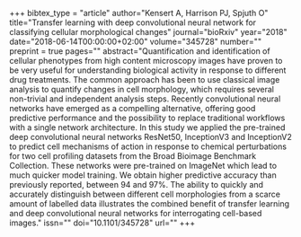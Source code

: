 +++
bibtex_type = "article"
author="Kensert A, Harrison PJ, Spjuth O"
title="Transfer learning with deep convolutional neural network for classifying cellular morphological changes"
journal="bioRxiv"
year="2018"
date="2018-06-14T00:00:00+02:00"
volume="345728"
number=""
preprint = true
pages=""
abstract="Quantification and identification of cellular phenotypes from high content microscopy images have proven to be very useful for understanding biological activity in response to different drug treatments. The common approach has been to use classical image analysis to quantify changes in cell morphology, which requires several non-trivial and independent analysis steps. Recently convolutional neural networks have emerged as a compelling alternative, offering good predictive performance and the possibility to replace traditional workflows with a single network architecture. In this study we applied the pre-trained deep convolutional neural networks ResNet50, InceptionV3 and InceptionV2 to predict cell mechanisms of action in response to chemical perturbations for two cell profiling datasets from the Broad Bioimage Benchmark Collection. These networks were pre-trained on ImageNet which lead to much quicker model training. We obtain higher predictive accuracy than previously reported, between 94 and 97%. The ability to quickly and accurately distinguish between different cell morphologies from a scarce amount of labelled data illustrates the combined benefit of transfer learning and deep convolutional neural networks for interrogating cell-based images."
issn=""
doi="10.1101/345728"
url=""
+++
